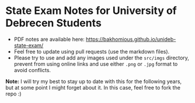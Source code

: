 # State Exam Notes for University of Debrecen Students

- PDF notes are available here: https://bakhomious.github.io/unideb-state-exam/
- Feel free to update using pull requests (use the markdown files).
- Please try to use and add any images used under the `src/imgs` directory, prevent from using online links and use either `.png` or `.jpg` format to avoid conflicts. 

**Note:** I will try my best to stay up to date with this for the following years, but at some point I might forget about it. In this case, feel free to fork the repo :)
